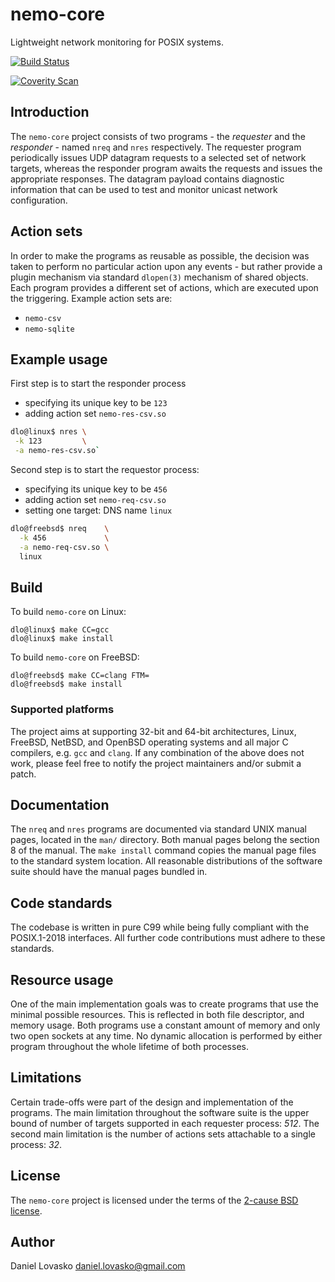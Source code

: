 # nemo-core
Lightweight network monitoring for POSIX systems.

[![Build Status](https://travis-ci.org/lovasko/nemo-core.svg?branch=master)](https://travis-ci.org/lovasko/nemo-core)

[![Coverity Scan](https://scan.coverity.com/projects/16148/badge.svg)](https://scan.coverity.com/projects/lovasko-nemo-core)

## Introduction
The `nemo-core` project consists of two programs - the _requester_ and the
_responder_ - named `nreq` and `nres` respectively. The requester program
periodically issues UDP datagram requests to a selected set of network targets,
whereas the responder program awaits the requests and issues the appropriate
responses. The datagram payload contains diagnostic information that can be
used to test and monitor unicast network configuration.

## Action sets
In order to make the programs as reusable as possible, the decision was taken
to perform no particular action upon any events - but rather provide a plugin
mechanism via standard `dlopen(3)` mechanism of shared objects. Each program
provides a different set of actions, which are executed upon the triggering.
Example action sets are:

 * `nemo-csv`
 * `nemo-sqlite`

## Example usage
First step is to start the responder process
 * specifying its unique key to be `123`
 * adding action set `nemo-res-csv.so`

```sh
dlo@linux$ nres \
 -k 123         \
 -a nemo-res-csv.so`
```

Second step is to start the requestor process:
 * specifying its unique key to be `456`
 * adding action set `nemo-req-csv.so`
 * setting one target: DNS name `linux`

```sh
dlo@freebsd$ nreq    \
  -k 456             \
  -a nemo-req-csv.so \
  linux
```

## Build
To build `nemo-core` on Linux:
```
dlo@linux$ make CC=gcc
dlo@linux$ make install
```

To build `nemo-core` on FreeBSD:
```
dlo@freebsd$ make CC=clang FTM= 
dlo@freebsd$ make install
```

### Supported platforms
The project aims at supporting 32-bit and 64-bit architectures, Linux, FreeBSD,
NetBSD, and OpenBSD operating systems and all major C compilers, e.g. `gcc` and
`clang`. If any combination of the above does not work, please feel free to
notify the project maintainers and/or submit a patch.

## Documentation
The `nreq` and `nres` programs are documented via standard UNIX manual pages,
located in the `man/` directory. Both manual pages belong the section 8 of the
manual.  The `make install` command copies the manual page files to the
standard system location. All reasonable distributions of the software suite
should have the manual pages bundled in.

## Code standards
The codebase is written in pure C99 while being fully compliant with the
POSIX.1-2018 interfaces. All further code contributions must adhere to these
standards.

## Resource usage
One of the main implementation goals was to create programs that use the
minimal possible resources. This is reflected in both file descriptor, and
memory usage. Both programs use a constant amount of memory and only two open
sockets at any time. No dynamic allocation is performed by either program
throughout the whole lifetime of both processes.

## Limitations
Certain trade-offs were part of the design and implementation of the programs.
The main limitation throughout the software suite is the upper bound of number
of targets supported in each requester process: _512_. The second main
limitation is the number of actions sets attachable to a single process: _32_.

## License
The `nemo-core` project is licensed under the terms of the [2-cause BSD
license](LICENSE).

## Author
Daniel Lovasko <daniel.lovasko@gmail.com>
